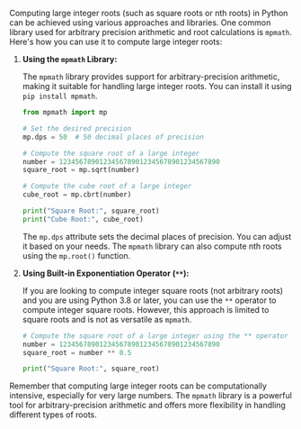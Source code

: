 Computing large integer roots (such as square roots or nth roots) in Python can be achieved using various approaches and libraries. One common library used for arbitrary precision arithmetic and root calculations is `mpmath`. Here's how you can use it to compute large integer roots:

1. **Using the `mpmath` Library:**

   The `mpmath` library provides support for arbitrary-precision arithmetic, making it suitable for handling large integer roots. You can install it using `pip install mpmath`.

   ```python
   from mpmath import mp

   # Set the desired precision
   mp.dps = 50  # 50 decimal places of precision

   # Compute the square root of a large integer
   number = 1234567890123456789012345678901234567890
   square_root = mp.sqrt(number)

   # Compute the cube root of a large integer
   cube_root = mp.cbrt(number)

   print("Square Root:", square_root)
   print("Cube Root:", cube_root)
   ```

   The `mp.dps` attribute sets the decimal places of precision. You can adjust it based on your needs. The `mpmath` library can also compute nth roots using the `mp.root()` function.

2. **Using Built-in Exponentiation Operator (`**`):**

   If you are looking to compute integer square roots (not arbitrary roots) and you are using Python 3.8 or later, you can use the `**` operator to compute integer square roots. However, this approach is limited to square roots and is not as versatile as `mpmath`.

   ```python
   # Compute the square root of a large integer using the ** operator
   number = 1234567890123456789012345678901234567890
   square_root = number ** 0.5

   print("Square Root:", square_root)
   ```

Remember that computing large integer roots can be computationally intensive, especially for very large numbers. The `mpmath` library is a powerful tool for arbitrary-precision arithmetic and offers more flexibility in handling different types of roots.
